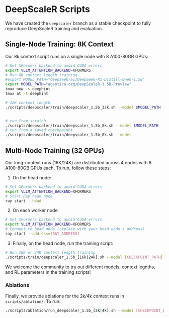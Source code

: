 
# DeepScaleR Scripts

We have created the `deepscaler` branch as a stable checkpoint to fully reproduce DeepScaleR training and evaluation.

## Single-Node Training: 8K Context

Our 8k context script runs on a single node with 8 A100-80GB GPUs:
```bash
# Set XFormers backend to avoid CUDA errors
export VLLM_ATTENTION_BACKEND=XFORMERS
# Run 8K context length training
#export MODEL_PATH="deepseek-ai/DeepSeek-R1-Distill-Qwen-1.5B"
export MODEL_PATH="agentica-org/DeepScaleR-1.5B-Preview"
tmux new -s deephint 
tmux at -t deephint

# 32K context length
./scripts/deepscaler/train/deepscaler_1.5b_32k.sh --model $MODEL_PATH


# run from scratch
./scripts/deepscaler/train/deepscaler_1.5b_8k.sh --model $MODEL_PATH
# run from a saved checkpoinbt
./scripts/deepscaler/train/deepscaler_1.5b_8k.sh --model  
```

## Multi-Node Training (32 GPUs)

Our long-context runs (16K/24K) are distributed across 4 nodes with 8 A100-80GB GPUs each. To run, follow these steps:

1. On the head node:
```bash
# Set XFormers backend to avoid CUDA errors
export VLLM_ATTENTION_BACKEND=XFORMERS
# Start Ray head node
ray start --head
```

2. On each worker node:
```bash
# Set XFormers backend to avoid CUDA errors
export VLLM_ATTENTION_BACKEND=XFORMERS
# Connect to head node (replace with your head node's address)
ray start --address=[RAY_ADDRESS]
```

3. Finally, on the head node, run the training script:
```bash
# Run 16K or 24K context length training
./scripts/train/deepscaler_1.5b_[16k|24k].sh --model [CHECKPOINT_PATH]
```
We welcome the community to try out different models, context legnths, and RL parameters in the training scripts!

### Ablations

Finally, we provide ablations for the 2k/4k context runs in `scripts/ablation/`. To run:
```bash
./scripts/ablation/run_deepscaler_1.5b_[2k|4k].sh --model [CHECKPOINT_PATH]
```